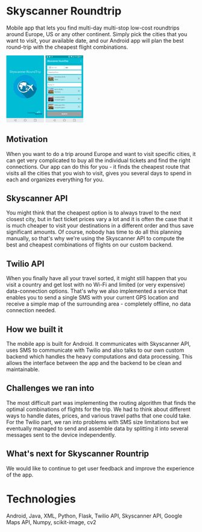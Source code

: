# Skyscanner Roundtrip

Mobile app that lets you find multi-day multi-stop low-cost roundtrips around Europe, US or any other continent. Simply pick the cities that you want to visit, your available date, and our Android app will plan the best round-trip with the cheapest flight combinations.

<img src="https://github.com/Dalimil/Skyscanner-Roundtrip/raw/master/docs/screenshots/Screenshot_2016-10-09-08-10-18.png" width="100">
<img src="https://github.com/Dalimil/Skyscanner-Roundtrip/raw/master/docs/screenshots/Screenshot_2016-10-09-08-11-41.png" width="100">

## Motivation

When you want to do a trip around Europe and want to visit specific cities, it can get very complicated to buy all the individual tickets and find the right connections. Our app can do this for you - it finds the cheapest route that visits all the cities that you wish to visit, gives you several days to spend in each and organizes everything for you. 

## Skyscanner API

You might think that the cheapest option is to always travel to the next closest city, but in fact ticket prices vary a lot and it is often the case that it is much cheaper to visit your destinations in a different order and thus save significant amounts. Of course, nobody has time to do all this planning manually, so that's why we're using the Skyscanner API to compute the best and cheapest combinations of flights on our custom backend.

## Twilio API

When you finally have all your travel sorted, it might still happen that you visit a country and get lost with no Wi-Fi and limited (or very expensive) data-connection options. That's why we also implemented a service that enables you to send a single SMS with your current GPS location and receive a simple map of the surrounding area - completely offline, no data connection needed.

## How we built it

The mobile app is built for Android. It communicates with Skyscanner API, uses SMS to communicate with Twilio and also talks to our own custom backend which handles the heavy computations and data processing. This allows the interface between the app and the backend to be clean and maintainable.

## Challenges we ran into

The most difficult part was implementing the routing algorithm that finds the optimal combinations of flights for the trip. We had to think about different ways to handle dates, prices, and various travel paths that one could take.
For the Twilio part, we ran into problems with SMS size limitations but we eventually managed to send and assemble data by splitting it into several messages sent to the device independently.

## What's next for Skyscanner Rountrip

We would like to continue to get user feedback and improve the experience of the app.

# Technologies
Android, Java, XML, Python, Flask, Twilio API, Skyscanner API, Google Maps API, Numpy, scikit-image, cv2

